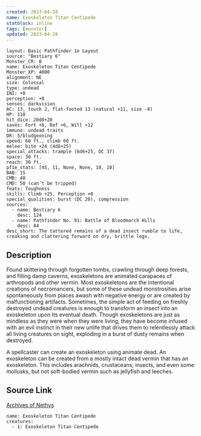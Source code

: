 ```yaml
---
created: 2023-04-28
name: Exoskeleton Titan Centipede
statblock: inline
tags: [monster]
updated: 2023-04-28
---
```

```statblock
layout: Basic Pathfinder 1e Layout
source: "Bestiary 6"
Monster_CR: 8
name: Exoskeleton Titan Centipede
Monster_XP: 4800
alignment: NE
size: Colossal
type: undead
INI: +0
perception: +0
senses: darkvision
AC: 13, touch 2, flat-footed 13 (natural +11, size -8)
HP: 110
hit_dice: 20d8+20
saves: Fort +6, Ref +6, Will +12
immune: undead traits
DR: 5/bludgeoning
speed: 60 ft., climb 60 ft.
melee: bite +24 (4d6+25)
special_attacks: trample (6d6+25, DC 37)
space: 30 ft.
reach: 30 ft.
pf1e_stats: [45, 11, None, None, 10, 10]
BAB: 15
CMB: 40
CMD: 50 (can’t be tripped)
feats: Toughness
skills: Climb +25, Perception +0
special_qualities: burst (DC 20), compression
sources:
  - name: Bestiary 6
    desc: 124
  - name: Pathfinder No. 91: Battle of Bloodmarch Hills
    desc: 84
desc_short: The tattered remains of a dead insect rumble to life, creaking and clattering forward on dry, brittle legs.
```
## Description
Found skittering through forgotten tombs, crawling through deep forests, and filling damp caverns, exoskeletons are animated carapaces of arthropods and other vermin. Most exoskeletons are the intentional creations of necromancers, but some of these undead monstrosities arise spontaneously from places awash with negative energy or are created by malfunctioning artifacts. Sometimes, the simple act of feeding on freshly destroyed undead creatures is enough to transform an insect into an exoskeleton upon its eventual death. Though exoskeletons are just as mindless as they were when they were living, they have become infused with an evil instinct in their new unlife that drives them to relentlessly attack all living creatures on sight, exploding in a burst of dusty remains when destroyed. 

A spellcaster can create an exoskeleton using animate dead. An exoskeleton can be created from a mostly intact dead vermin that has an exoskeleton. This includes arachnids, crustaceans, insects, and even some mollusks, but not soft-bodied vermin such as jellyfish and leeches.
## Source Link
[Archives of Nethys](https://aonprd.com/MonsterDisplay.aspx?ItemName=Exoskeleton%20Titan%20Centipede)
```encounter-table
name: Exoskeleton Titan Centipede
creatures:
  - 1: Exoskeleton Titan Centipede
```
